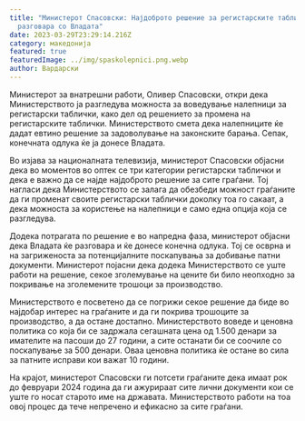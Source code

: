 ```yaml
---
title: "Министерот Спасовски: Најдоброто решение за регистарските таблички да се
  разговара со Владата"
date: 2023-03-29T23:29:14.216Z
category: македонија
featured: true
featuredImage: ../img/spaskolepnici.png.webp
author: Вардарски
---
```


Министерот за внатрешни работи, Оливер Спасовски, откри дека Министерството ја разгледува можноста за воведување налепници за регистарски таблички, како дел од решението за промена на регистарските таблички. Министерството смета дека налепниците ќе дадат евтино решение за задоволување на законските барања. Сепак, конечната одлука ќе ја донесе Владата.

Во изјава за националната телевизија, министерот Спасовски објасни дека во моментов во оптек се три категории регистарски таблички и дека е важно да се најде најдоброто решение за сите граѓани. Тој нагласи дека Министерството се залага да обезбеди можност граѓаните да ги променат своите регистарски таблички доколку тоа го сакаат, а дека можноста за користење на налепници е само една опција која се разгледува.

Додека потрагата по решение е во напредна фаза, министерот објасни дека Владата ќе разговара и ќе донесе конечна одлука. Тој се осврна и на загриженоста за потенцијалните поскапувања за добивање патни документи. Министерот појасни дека додека Министерството се уште работи на решение, секое зголемување на цените би било неопходно за покривање на зголемените трошоци за производство.

Министерството е посветено да се погрижи секое решение да биде во најдобар интерес на граѓаните и да ги покрива трошоците за производство, а да остане достапно. Министерството воведе и ценовна политика со која би се задржала сегашната цена од 1.500 денари за имателите на пасоши до 27 години, а сите останати би се соочиле со поскапување за 500 денари. Оваа ценовна политика ќе остане во сила за патните исправи кои важат 10 години.

На крајот, министерот Спасовски ги потсети граѓаните дека имаат рок до февруари 2024 година да ги ажурираат сите лични документи кои се уште го носат старото име на државата. Министерството работи на тоа овој процес да тече непречено и ефикасно за сите граѓани.
